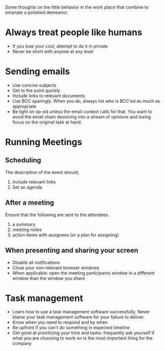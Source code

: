 Some thoughts on the little behavior in the work place that combine to emanate a polished demeanor. 

# Always treat people like humans

 * If you lose your cool, attempt to do it in private
 * Never be short with anyone at any level

# Sending emails

* Use concise subjects
* Get to the point quickly
* Include links to relevant documents
* Use BCC sparingly. When you do, always list who is BCC'ed as much as appropriate
* Be light on op-ed unless the email context calls for that. You want to avoid the email chain devolving into a stream of opinions and losing focus on the original task at hand.

# Running Meetings

## Scheduling

The description of the event should,
1. Include relevant links
1. Set an agenda

## After a meeting

Ensure that the following are sent to the attendees.
1. a summary
1. meeting notes
1. action items with assignees (or a plan for assigning)

## When presenting and sharing your screen

 * Disable all notifications
 * Close your non-relevant browser windows
 * When applicable: open the meeting participants window in a different window than the window you share

# Task management

* Learn how to use a task management software successfully. Never blame your task management software for your failure to deliver. 
* Know when you need to respond and by when
* Be upfront if you can't do something in expected timeline
* Get good at prioritizing your time and tasks: frequently ask yourself if what you are choosing to work on is the most important thing for the company

